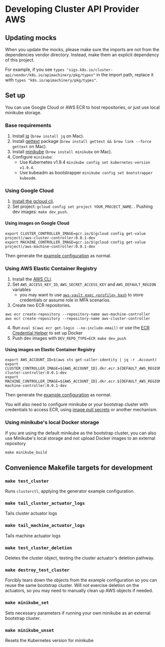 Developing Cluster API Provider AWS
===================================

## Updating mocks

When you update the mocks, please make sure the imports are not from the dependencies vendor directory. Instead, make them an explicit dependency of this project.

For example, if you see `types "sigs.k8s.io/cluster-api/vendor/k8s.io/apimachinery/pkg/types"` in the import path, replace it with `types "k8s.io/apimachinery/pkg/types"`.

## Set up

You can use Google Cloud or AWS ECR to host repositories, or just use local minikube
storage.

### Base requirements

1. Install [jq](https://stedolan.github.io/jq/download/) (`brew install jq` on Mac).
1. Install [gettext](https://www.gnu.org/software/gettext/) package (`brew install gettext && brew link --force gettext` on Mac).
1. Install [minikube](https://kubernetes.io/docs/setup/minikube/) (`brew install minikube` on Mac).
1. Configure `minikube`:
	- Use Kubernetes v1.9.4 `minikube config set kubernetes-version v1.9.4`.
	- Use kubeadm as bootstrapper `minikube config set bootstrapper kubeadm`.

### Using Google Cloud

1. [Install the gcloud cli](https://cloud.google.com/sdk/install).
1. Set project: `gcloud config set project YOUR_PROJECT_NAME`.
. Pushing dev images: `make dev_push`.

#### Using images on Google Cloud
``` shell
export CLUSTER_CONTROLLER_IMAGE=gcr.io/$(gcloud config get-value project)/aws-cluster-controller:0.0.1-dev
export MACHINE_CONTROLLER_IMAGE=gcr.io/$(gcloud config get-value project)/aws-machine-controller:0.0.1-dev
```

Then generate the [example configuration](../README.md#running-clusterctl) as normal.

### Using AWS Elastic Container Registry
1. Install the [AWS CLI](https://docs.aws.amazon.com/cli/latest/userguide/installing.html).
2. Set `AWS_ACCESS_KEY_ID`, `AWS_SECRET_ACCESS_KEY` and `AWS_DEFAULT_REGION` variables
   * you may want to use [`aws-vault exec <profile> bash`](https://github.com/99designs/aws-vault)
     to store credentials or assume role in MFA scenarios.
3. Create two ECR repositories.

  ``` shell
  aws ecr create-repository --repository-name aws-machine-controller
  aws ecr create-repository --repository-name aws-cluster-controller
  ```

4. Run `eval $(aws ecr get-login --no-include-email)` or use the [ECR Credential Helper](https://github.com/awslabs/amazon-ecr-credential-helper) to set up Docker
5. Push dev images with `DEV_REPO_TYPE=ECR make dev_push`

#### Using images on Elastic Container Registry
``` shell
export AWS_ACCOUNT_ID=$(aws sts get-caller-identity | jq -r .Account)
export CLUSTER_CONTROLLER_IMAGE=${AWS_ACCOUNT_ID}.dkr.ecr.${DEFAULT_AWS_REGION}.amazonaws.com/aws-cluster-controller:0.0.1-dev
export MACHINE_CONTROLLER_IMAGE=${AWS_ACCOUNT_ID}.dkr.ecr.${DEFAULT_AWS_REGION}.amazonaws.com/aws-machine-controller:0.0.1-dev
```

Then generate the [example configuration](../README.md#running-clusterctl) as normal.

You will also need to configure minikube or your bootstrap cluster with credentials to access ECR, using [image pull secrets](https://kubernetes.io/docs/concepts/containers/images/#specifying-imagepullsecrets-on-a-pod)
or another mechanism.

### Using minikube's local Docker storage

If you are using the default minikube as the bootstrap cluster, you can also use Minikube's local storage and not upload
Docker images to an external repository

``` shell
make minikube_build
```

## Convenience Makefile targets for development

### `make test_cluster`

Runs `clusterctl`, applying the generator example configuration.


### `make tail_cluster_actuator_logs`

Tails cluster actuator logs

### `make tail_machine_actuator_logs`

Tails machine actuator logs

### `make test_cluster_deletion`

Deletes the cluster object, testing the cluster actuator's deletion pathway.

### `make destroy_test_cluster`

Forcibly tears down the objects from the example configuration so you can reuse
the same bootstrap cluster. Will not exercise deletion on the actuators,
so you may need to manually clean up AWS objects if needed.

### `make minikube_set`

Sets necessary parameters if running your own minikube as an external
bootstrap cluster.

### `make minikube_unset`

Resets the Kubernetes version for minikube
